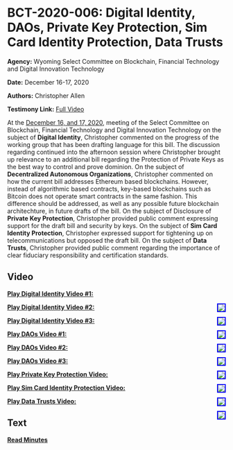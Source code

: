 # BCT-2020-006: Digital Identity, DAOs, Private Key Protection, Sim Card Identity Protection, Data Trusts

**Agency:** Wyoming Select Committee on Blockchain, Financial Technology and Digital Innovation Technology

**Date:** December 16-17, 2020

**Authors:** Christopher Allen

**Testimony Link:** [Full Video](https://www.youtube.com/watch?v=zXh3Mkn7ASw)

At the [December 16, and 17, 2020](https://web.wyoleg.gov/LsoService/api/File/GetFile/86d83246-5d72-45d5-b9ac-af75080f6896), meeting of the Select Committee on Blockchain, Financial Technology and Digital Innovation Technology on the subject of **Digital Identity**, Christopher commented on the progress of the working group that has been drafting language for this bill. The discussion regarding continued into the afternoon session where Christopher brought up relevance to an additional bill regarding the Protection of Private Keys as the best way to control and prove dominion. On the subject of **Decentralized Autonomous Organizations**, Christopher commented on how the current bill addresses Ethereum based blockchains. However, instead of algorithmic based contracts, key-based blockchains such as Bitcoin does not operate smart contracts in the same fashion. This difference should be addressed, as well as any possible future blockchain architechture, in future drafts of the bill. On the subject of Disclosure of **Private Key Protection**, Christopher provided public comment expressing support for the draft bill and security by keys. On the subject of **Sim Card Identity Protection**, Christopher expressed support for tightening up on telecommunications but opposed the draft bill. On the subject of **Data Trusts**, Christopher provided public comment regarding the importance of clear fiduciary responsibility and certification standards.

## Video

<a href="https://www.youtube.com/watch?v=zXh3Mkn7ASw&t=10490s"><b>Play Digital Identity Video #1:</b></a>

<a href="https://www.youtube.com/watch?v=zXh3Mkn7ASw&t=10490s"><img src="https://img.youtube.com/vi/zXh3Mkn7ASw/hqdefault.jpg" style="float: right; border: 2px solid blue"></a>

<a href="https://www.youtube.com/watch?v=zXh3Mkn7ASw&t=12065s"><b>Play Digital Identity Video #2:</b></a>

<a href="https://www.youtube.com/watch?v=zXh3Mkn7ASw&t=12065s"><img src="https://img.youtube.com/vi/zXh3Mkn7ASw/hqdefault.jpg" style="float: right; border: 2px solid blue"></a>

<a href="https://www.youtube.com/watch?v=w08e0jS31VM&t=2175s"><b>Play Digital Identity Video #3:</b></a>

<a href="https://www.youtube.com/watch?v=w08e0jS31VM&t=2175s"><img src="https://img.youtube.com/vi/w08e0jS31VM/hqdefault.jpg" style="float: right; border: 2px solid blue"></a>

<a href="https://www.youtube.com/watch?v=zXh3Mkn7ASw&t=5900s"><b>Play DAOs Video #1:</b></a>

<a href="https://www.youtube.com/watch?v=zXh3Mkn7ASw&t=5900s"><img src="https://img.youtube.com/vi/zXh3Mkn7ASw/hqdefault.jpg" style="float: right; border: 2px solid blue"></a>

<a href="https://www.youtube.com/watch?v=zXh3Mkn7ASw&t=7585s"><b>Play DAOs Video #2:</b></a>

<a href="https://www.youtube.com/watch?v=zXh3Mkn7ASw&t=7585s"><img src="https://img.youtube.com/vi/zXh3Mkn7ASw/hqdefault.jpg" style="float: right; border: 2px solid blue"></a>

<a href="https://www.youtube.com/watch?v=zXh3Mkn7ASw&t=8325s"><b>Play DAOs Video #3:</b></a>

<a href="https://www.youtube.com/watch?v=zXh3Mkn7ASw&t=8325s"><img src="https://img.youtube.com/vi/zXh3Mkn7ASw/hqdefault.jpg" style="float: right; border: 2px solid blue"></a>

<a href="https://www.youtube.com/watch?v=zXh3Mkn7ASw&t=11800s"><b>Play Private Key Protection Video:</b></a>

<a href="https://www.youtube.com/watch?v=zXh3Mkn7ASw&t=11800s"><img src="https://img.youtube.com/vi/zXh3Mkn7ASw/hqdefault.jpg" style="float: right; border: 2px solid blue"></a>

<a href="https://www.youtube.com/watch?v=zXh3Mkn7ASw&t=18070s"><b>Play Sim Card Identity Protection Video:</b></a>

<a href="https://www.youtube.com/watch?v=zXh3Mkn7ASw&t=18070s"><img src="https://img.youtube.com/vi/zXh3Mkn7ASw/hqdefault.jpg" style="float: right; border: 2px solid blue"></a>

<a href="https://www.youtube.com/watch?v=zXh3Mkn7ASw&t=4505s"><b>Play Data Trusts Video:</b></a>

<a href="https://www.youtube.com/watch?v=zXh3Mkn7ASw&t=4505s"><img src="https://img.youtube.com/vi/zXh3Mkn7ASw/hqdefault.jpg" style="float: right; border: 2px solid blue"></a>

## Text

<a href="https://web.wyoleg.gov/LsoService/api/File/GetFile/86d83246-5d72-45d5-b9ac-af75080f6896"><b>Read Minutes</b></a>

